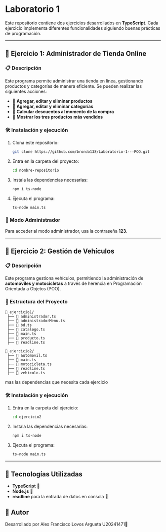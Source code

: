 # Laboratorio 1

Este repositorio contiene dos ejercicios desarrollados en **TypeScript**. Cada ejercicio implementa diferentes funcionalidades siguiendo buenas prácticas de programación.

---

## 📌 **Ejercicio 1: Administrador de Tienda Online**

### 📋 **Descripción**

Este programa permite administrar una tienda en línea, gestionando productos y categorías de manera eficiente. Se pueden realizar las siguientes acciones:

- 📌 **Agregar, editar y eliminar productos**
- 📌 **Agregar, editar y eliminar categorías**
- 📌 **Calcular descuentos al momento de la compra**
- 📌 **Mostrar los tres productos más vendidos**

### 🛠️ **Instalación y ejecución**

1. Clona este repositorio:
   ```sh
   git clone https://github.com/brondo138/Laboratorio-1---POO.git
   ```
2. Entra en la carpeta del proyecto:
   ```sh
   cd nombre-repositorio
   ```
3. Instala las dependencias necesarias:
   ```sh
   npm i ts-node
   ```
4. Ejecuta el programa:
   ```sh
   ts-node main.ts
   ```

### 🔑 **Modo Administrador**

Para acceder al modo administrador, usa la contraseña **123**.

---

## 📌 **Ejercicio 2: Gestión de Vehículos**

### 📋 **Descripción**

Este programa gestiona vehículos, permitiendo la administración de **automóviles y motocicletas** a través de herencia en Programación Orientada a Objetos (POO).

### 📂 **Estructura del Proyecto**

```
📁 ejercicio1/
 ├── 📄 administrador.ts
 ├── 📄 administradorMenu.ts
 ├── 📄 bd.ts
 ├── 📄 catalogo.ts
 ├── 📄 main.ts
 ├── 📄 producto.ts
 ├── 📄 readline.ts

📁 ejercicio2/
 ├── 📄 automovil.ts
 ├── 📄 main.ts
 ├── 📄 motocicleta.ts
 ├── 📄 readline.ts
 ├── 📄 vehiculo.ts
```
mas las dependencias que necesita cada ejercicio

### 🛠️ **Instalación y ejecución**

1. Entra en la carpeta del ejercicio:
   ```sh
   cd ejercicio2
   ```
2. Instala las dependencias necesarias:
   ```sh
   npm i ts-node
   ```
3. Ejecuta el programa:
   ```sh
   ts-node main.ts
   ```

---

## 📌 **Tecnologías Utilizadas**

- **TypeScript** 📌
- **Node.js** 📌
- **readline** para la entrada de datos en consola 📌

## 📌 **Autor**

Desarrollado por Alex Francisco Lovos Argueta U20241471🚀

